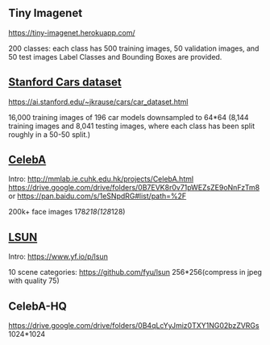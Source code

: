 ## Tiny Imagenet
https://tiny-imagenet.herokuapp.com/

200 classes: each class has 500 training images, 50 validation images, and 50 test images
Label Classes and Bounding Boxes are provided. 


## [Stanford Cars dataset](http://vision.stanford.edu/pdf/3drr13.pdf)
https://ai.stanford.edu/~jkrause/cars/car_dataset.html

16,000 training images of 196 car models downsampled to 64*64
(8,144 training images and 8,041 testing images, where each class has been split roughly in a 50-50 split.)

## [CelebA](https://www.cv-foundation.org/openaccess/content_iccv_2015/papers/Yang_From_Facial_Parts_ICCV_2015_paper.pdf)
Intro: http://mmlab.ie.cuhk.edu.hk/projects/CelebA.html 
https://drive.google.com/drive/folders/0B7EVK8r0v71pWEZsZE9oNnFzTm8
or https://pan.baidu.com/s/1eSNpdRG#list/path=%2F

200k+ face images
178*218(128*128)

## [LSUN](https://arxiv.org/pdf/1506.03365.pdf)
Intro: https://www.yf.io/p/lsun

10 scene categories: https://github.com/fyu/lsun
256*256(compress in jpeg with quality 75)

## CelebA-HQ
https://drive.google.com/drive/folders/0B4qLcYyJmiz0TXY1NG02bzZVRGs
1024*1024
